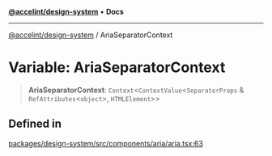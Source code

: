 [**@accelint/design-system**](../README.md) • **Docs**

***

[@accelint/design-system](../README.md) / AriaSeparatorContext

# Variable: AriaSeparatorContext

> **AriaSeparatorContext**: `Context`\<`ContextValue`\<`SeparatorProps` & `RefAttributes`\<`object`\>, `HTMLElement`\>\>

## Defined in

[packages/design-system/src/components/aria/aria.tsx:63](https://github.com/gohypergiant/standard-toolkit/blob/258694cea8ed8bbd956b3cf5da47c2c9debcf127/packages/design-system/src/components/aria/aria.tsx#L63)
